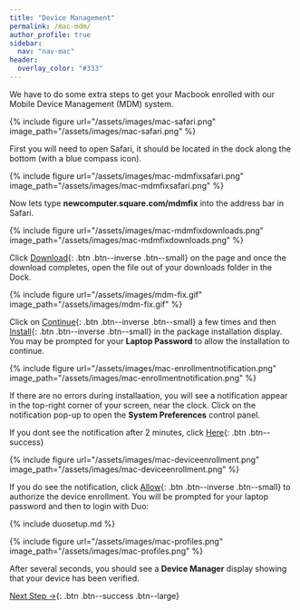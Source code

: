 ```yaml
---
title: "Device Management"
permalink: /mac-mdm/
author_profile: true
sidebar:
  nav: "nav-mac"
header:
  overlay_color: "#333"
---
```


We have to do some extra steps to get your Macbook enrolled with our Mobile Device Management (MDM) system.

{% include figure url="/assets/images/mac-safari.png" image_path="/assets/images/mac-safari.png"  %}

First you will need to open Safari, it should be located in the dock along the bottom (with a blue compass icon).

{% include figure url="/assets/images/mac-mdmfixsafari.png" image_path="/assets/images/mac-mdmfixsafari.png"  %}

Now lets type __newcomputer.square.com/mdmfix__ into the address bar in Safari.

{% include figure url="/assets/images/mac-mdmfixdownloads.png" image_path="/assets/images/mac-mdmfixdownloads.png"  %}

Click [Download](){: .btn .btn--inverse .btn--small} on the page and once the download completes, open the file out of your downloads folder in the Dock.

{% include figure url="/assets/images/mdm-fix.gif" image_path="/assets/images/mdm-fix.gif"  %}

Click on [Continue](){: .btn .btn--inverse .btn--small} a few times and then [Install](){: .btn .btn--inverse .btn--small} in the package installation display. You may be prompted for your __Laptop Password__ to allow the installation to continue.

{% include figure url="/assets/images/mac-enrollmentnotification.png" image_path="/assets/images/mac-enrollmentnotification.png"  %}

If there are no errors during installaation, you will see a notification appear in the top-right corner of your screen, near the clock. Click on the notification pop-up to open the __System Preferences__ control panel.

If you dont see the notification after 2 minutes, click [Here](/mac-mdm2){: .btn .btn--success}

{% include figure url="/assets/images/mac-deviceenrollment.png" image_path="/assets/images/mac-deviceenrollment.png"  %}

If you do see the notification, click [Allow](){: .btn .btn--inverse .btn--small} to authorize the device enrollment. You will be prompted for your laptop password and then to login with Duo:

{% include duosetup.md %}

{% include figure url="/assets/images/mac-profiles.png" image_path="/assets/images/mac-profiles.png" %}

After several seconds, you should see a __Device Manager__ display showing that your device has been verified.

[Next Step &rarr;](/mac-installs){: .btn .btn--success .btn--large}
